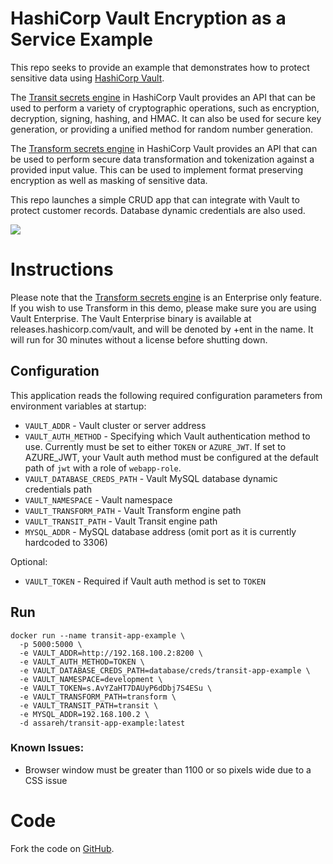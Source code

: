 # HashiCorp Vault Encryption as a Service Example

This repo seeks to provide an example that demonstrates how to protect sensitive data using [HashiCorp Vault](http://hashicorp.com/products/vault/).

The [Transit secrets engine](https://www.vaultproject.io/docs/secrets/transit) in HashiCorp Vault provides an API that can be used to perform a variety of cryptographic operations, such as encryption, decryption, signing, hashing, and HMAC. It can also be used for secure key generation, or providing a unified method for random number generation.

The [Transform secrets engine](https://www.vaultproject.io/docs/secrets/transform) in HashiCorp Vault provides an API that can be used to perform secure data transformation and tokenization against a provided input value. This can be used to implement format preserving encryption as well as masking of sensitive data.

This repo launches a simple CRUD app that can integrate with Vault to protect customer records. Database dynamic credentials are also used.

![](demo.png?raw=true)

# Instructions
Please note that the [Transform secrets engine](https://www.vaultproject.io/docs/secrets/transform) is an Enterprise only feature. If you wish to use Transform in this demo, please make sure you are using Vault Enterprise. The Vault Enterprise binary is available at releases.hashicorp.com/vault, and will be denoted by +ent in the name. It will run for 30 minutes without a license before shutting down.

## Configuration

This application reads the following required configuration parameters from environment variables at startup:
* `VAULT_ADDR` - Vault cluster or server address
* `VAULT_AUTH_METHOD` - Specifying which Vault authentication method to use. Currently must be set to either `TOKEN` or `AZURE_JWT`. If set to AZURE_JWT, your Vault auth method must be configured at the default path of `jwt` with a role of `webapp-role`.
* `VAULT_DATABASE_CREDS_PATH` - Vault MySQL database dynamic credentials path
* `VAULT_NAMESPACE` - Vault namespace
* `VAULT_TRANSFORM_PATH` - Vault Transform engine path
* `VAULT_TRANSIT_PATH` - Vault Transit engine path
* `MYSQL_ADDR` - MySQL database address (omit port as it is currently hardcoded to 3306)

Optional:
* `VAULT_TOKEN` - Required if Vault auth method is set to `TOKEN`

## Run
```
docker run --name transit-app-example \
  -p 5000:5000 \
  -e VAULT_ADDR=http://192.168.100.2:8200 \
  -e VAULT_AUTH_METHOD=TOKEN \
  -e VAULT_DATABASE_CREDS_PATH=database/creds/transit-app-example \
  -e VAULT_NAMESPACE=development \
  -e VAULT_TOKEN=s.AvYZaHT7DAUyP6dDbj7S4ESu \
  -e VAULT_TRANSFORM_PATH=transform \
  -e VAULT_TRANSIT_PATH=transit \
  -e MYSQL_ADDR=192.168.100.2 \
  -d assareh/transit-app-example:latest
```

### Known Issues:
- Browser window must be greater than 1100 or so pixels wide due to a CSS issue

# Code
Fork the code on [GitHub](https://github.com/assareh/transit-app-example/).
